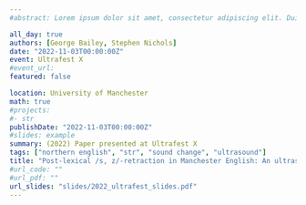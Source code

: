 ```yaml
---
#abstract: Lorem ipsum dolor sit amet, consectetur adipiscing elit. Duis posuere tellusac convallis placerat. Proin tincidunt magna sed ex sollicitudin condimentum. Sed ac faucibus dolor, scelerisque sollicitudin nisi. Cras purus urna, suscipit quis sapien eu, pulvinar tempor diam.

all_day: true
authors: [George Bailey, Stephen Nichols]
date: "2022-11-03T00:00:00Z"
event: Ultrafest X
#event_url: 
featured: false

location: University of Manchester
math: true
#projects:
#- str
publishDate: "2022-11-03T00:00:00Z"
#slides: example
summary: (2022) Paper presented at Ultrafest X
tags: ["northern english", "str", "sound change", "ultrasound"]
title: "Post-lexical /s, z/-retraction in Manchester English: An ultrasound-tongue-imaging and lip-camera study"
#url_code: ""
#url_pdf: ""
url_slides: "slides/2022_ultrafest_slides.pdf"
---
```


